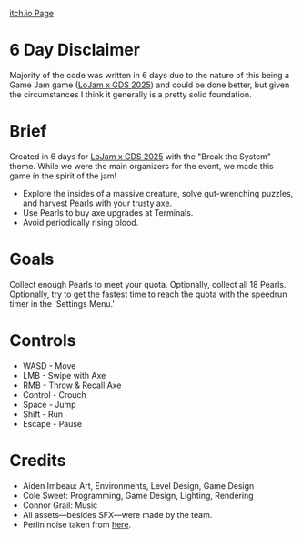 [itch.io Page](https://aiden-imbeau.itch.io/redux-solutions)

# 6 Day Disclaimer
Majority of the code was written in 6 days due to the nature of this being a Game Jam game ([LoJam x GDS 2025](https://itch.io/jam/gds-x-lojam-2025/rate/3397558)) and could be done better, but given the circumstances I think it generally is a pretty solid foundation.

# Brief
Created in 6 days for [LoJam x GDS 2025](https://itch.io/jam/gds-x-lojam-2025/rate/3397558) with the "Break the System" theme. While we were the main organizers for the event, we made this game in the spirit of the jam!

* Explore the insides of a massive creature, solve gut-wrenching puzzles, and harvest Pearls with your trusty axe.
* Use Pearls to buy axe upgrades at Terminals.
* Avoid periodically rising blood.

# Goals
Collect enough Pearls to meet your quota. 
Optionally, collect all 18 Pearls.
Optionally, try to get the fastest time to reach the quota with the speedrun timer in the 'Settings Menu.'

# Controls
* WASD - Move
* LMB - Swipe with Axe
* RMB - Throw & Recall Axe
* Control - Crouch
* Space - Jump
* Shift - Run
* Escape - Pause

# Credits
* Aiden Imbeau: Art, Environments, Level Design, Game Design 
* Cole Sweet: Programming, Game Design, Lighting, Rendering
* Connor Grail: Music
* All assets—besides SFX—were made by the team.
* Perlin noise taken from [here](https://github.com/keijiro/PerlinNoise/tree/master).
